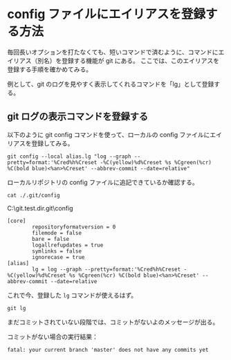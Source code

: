 # config ファイルにエイリアスを登録する方法

毎回長いオプションを打たなくても、短いコマンドで済むように、コマンドにエイリアス（別名）を登録する機能が git にある。
ここでは、このエイリアスを登録する手順を確かめてみる。

例として、git のログを見やすく表示してくれるコマンドを「lg」として登録する。

## git ログの表示コマンドを登録する

以下のように git config コマンドを使って、ローカルの config ファイルにエイリアスを登録してみる。

```console
git config --local alias.lg "log --graph --pretty=format:'%Cred%h%Creset -%C(yellow)%d%Creset %s %Cgreen(%cr) %C(bold blue)<%an>%Creset' --abbrev-commit --date=relative"
```

ローカルリポジトリの config ファイルに追記できているか確認する。

```console
cat ./.git/config
```

‪C:\git.test.dir\.git\config
```
[core]
        repositoryformatversion = 0
        filemode = false
        bare = false
        logallrefupdates = true
        symlinks = false
        ignorecase = true
[alias]
        lg = log --graph --pretty=format:'%Cred%h%Creset -%C(yellow)%d%Creset %s %Cgreen(%cr) %C(bold blue)<%an>%Creset' --abbrev-commit --date=relative

```

これで今、登録した `lg` コマンドが使えるはず。

```console
git lg
```

まだコミットされていない段階では、コミットがないよのメッセージが出る。

コミットがない場合の実行結果：
```
fatal: your current branch 'master' does not have any commits yet
```

